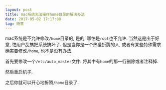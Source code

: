```yaml
---
layout: post
title: mac系统无法操作home目录的解决办法
date: 2017-05-02 17:17:08
tag: 随意
---
```


mac系统是不允许修改`/home`目录的, 是的, 哪怕是`root`也不允许. 当然这是出于好意, 怕用户乱搞把系统搞坏了. 但是当你是一个热爱折腾的人, 或者有某些特殊需求确实要修改`/home`, 也不是没有办法.

首先要修改一个`/etc/auto_master`文件. 将其中有`home`的那一行删除或者注释掉.

然后重启机子.

之后你就可以开心地折腾`/home`目录了.